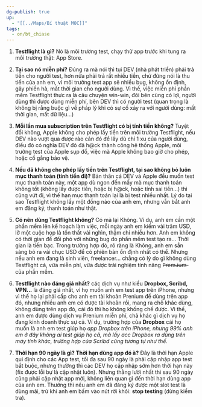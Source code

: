 ```yaml
---
dg-publish: true
up:
  - "[[../Maps/Bí thuật MOC]]"
tags:
  - on/bt_chiase
---
```

1. **Testflight là gì?** Nó là môi trường test, chạy thử app trước khi tung ra môi trường thật: App Store.
    
2. **Tại sao nó miễn phí?** Đúng ra mà nói thì tụi DEV (nhà phát triển) phải trả tiền cho người test, hơn nữa phải trả rất nhiều tiền, chứ đừng nói là thu tiền của anh em, vì môi trường test app sẽ nhiều bug, không ổn định, gây phiền hà, mất thời gian cho người dùng. Vì thế, việc miễn phí phần mềm Testflight thực ra là câu chuyện win-win, đôi bên cùng có lợi, người dùng thì được dùng miễn phí, bên DEV thì có người test (quan trọng là không bị rằng buộc gì về pháp lý khi có sự cố xảy ra với người dùng: mất thời gian, mất dữ liệu...)
    
3. **Mỗi lần mua subscription trên Testflight có bị tính tiền không?** Tuyệt đối không, Apple không cho phép lấy tiền trên môi trường Testflight, nếu DEV nào vượt qua được rào cản đó để lấy dù chỉ 1 xu của người dùng, điều đó có nghĩa DEV đó đã h@ck thành công hệ thống Apple, môi trường test của Apple sụp đổ, việc mà Apple không bao giờ cho phép, hoặc cố gắng bảo vệ.
    
4. **Nếu đã không cho phép lấy tiền trên Testflight, tại sao không bỏ luôn mục thanh toán (tính tiền đi)?** Bản thân cả DEV và Apple đều muốn test mục thanh toán này, một app dù ngon đến mấy mà mục thanh toán không tốt (không lấy được tiền, hoặc bị h@ck, hoặc tính sai tiền...) thì cũng vứt đi, vì thế hạn mục thanh toán lại là bị test nhiều nhất. Lý do tại sao Testflight không lấy một đồng nào của anh em, nhưng vẫn bắt anh em đăng ký, thanh toán như thật.
    
5. **Có nên dùng Testflight không?** Có mà lại Không. Ví dụ, anh em cần một phần mềm lên kế hoạch làm việc, mỗi ngày anh em kiếm vài trăm USD, lỡ một cuộc họp là tổn thất vài nghìn, thậm chí nhiều hơn. Anh em không có thời gian để đối phó với những bug do phần mềm test tạo ra... Thời gian là tiền bạc. Trong trường hợp đó, rõ ràng là Không, anh em sẵn sàng bỏ ra vài chục USD để có phiên bản ổn định nhất có thể. Nhưng nếu anh em đang là sinh viên, freelancer... chẳng có lý do gì không dùng Testflight cả, vừa miễn phí, vừa được trải nghiệm tính năng P̶r̶e̶m̶.̶i̶u̶m̶ của phần mềm.
    
6. **Testflight nào đáng giá nhất?** các dịch vụ như kiểu **Dropbox, Scribd, VPN...** là đáng giá nhất, vì họ muốn anh em test app trên iPhone, nhưng vì thế họ lại phải cấp cho anh em tài khoản Prenium để dùng trên app đó, nhưng nhiều anh em có được tài khoản rồi, mang ra chỗ khác dùng, không dùng trên app đó, cái đó thì họ không khống chế được. Vì thế, anh em được dùng dịch vụ Prenium miễn phí, chả khác gì dịch vụ họ đang kinh doanh thực sự cả. Ví dụ, trường hợp của **Dropbox** cái họ muốn là anh em test giúp họ *app Dropbox trên iPhone, nhưng 99% anh em ở đây không ai test giúp họ cả, mà lấy acc Dropbox ra dùng trên máy tính khác, trường hợp của Scribd cũng tương tự như thế.* 
    
7. **Thời hạn 90 ngày là gì? Thời hạn dùng app đó à?** Đây là thời hạn Apple qui định cho các App test, tối đa sau 90 ngày là phải cập nhập app test bắt buộc, nhưng thường thì các DEV họ cập nhập sớm hơn thời hạn này (fix được lỗi bự là cập nhật luôn). Nhưng thằng lười nhất thì sau 90 ngày cũng phải cập nhật app mới, không liên quan gì đến thời hạn dùng app của anh em. Thường thì nếu anh em đã đăng ký được một slot test là dùng mãi, trừ khi anh em bấm vào nút rời khỏi: **stop testing** (dừng kiểm tra).